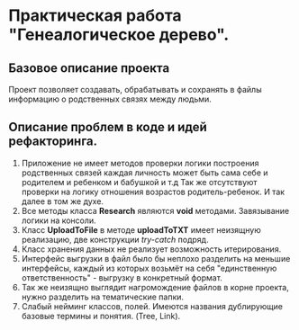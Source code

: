 
# Практическая работа "Генеалогическое дерево".

## Базовое описание проекта

Проект позволяет создавать, обрабатывать и сохранять в файлы информацию о родственных
связях между людьми.

## Описание проблем в коде и идей рефакторинга.
1. Приложение не имеет методов проверки логики построения родственных связей
каждая личность может быть сама себе и родителем и ребенком и бабушкой и т.д
Так же отсутствуют проверки на логику отношения возрастов родитель-ребенок.
И так далее в том же духе.
2. Все методы класса __Research__ являются **void** методами. Завязывание
логики на консоли.
3. Класс __UploadToFile__ в методе __uploadToTXT__ имеет неизящную реализацию,
две конструкции _try-catch_ подряд.
4. Класс хранения данных не реализует возможность итерирования.
5. Интерфейс выгрузки в файл было бы неплохо разделить на меньшие интерфейсы,
каждый из которых возьмёт на себя "единственную ответственность" - выгрузку
в конкретный формат.
6. Так же неизящно выглядит нагромождение файлов в корне проекта, нужно разделить
на тематические папки.
7. Слабый нейминг классов, полей. Имеются названия дублирующие базовые термины
и понятия. (Tree, Link).